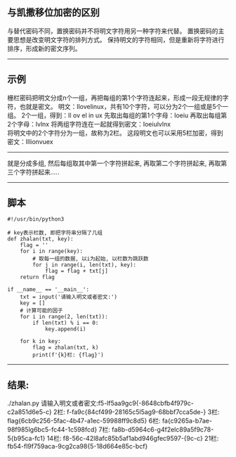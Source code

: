 ## 与凯撒移位加密的区别

与替代密码不同，置换密码并不将明文字符用另一种字符来代替。
置换密码的主要思想是改变明文字符的排列方式。
保持明文的字符相同，但是重新将字符进行排序，形成新的密文序列。

---

## 示例

栅栏密码把明文分成n个一组，再把每组的第1个字符连起来，形成一段无规律的字符，也就是密文。
明文：Ilovelinux，共有10个字符，可以分为2个一组或是5个一组。
2个一组，得到：Il ov el in ux
先取出每组的第1个字母：Ioeiu
再取出每组第2个字母：lvlnx
将两组字符连在一起就得到密文：Ioeiulvlnx        
将明文中的2个字符分为一组，故称为2栏。
这段明文也可以采用5栏加密，得到密文：Illionvuex

---

就是分成多组, 然后每组取其中第一个字符拼起来, 再取第二个字符拼起来, 再取第三个字符拼起来.....

---

## 脚本

```
#!/usr/bin/python3

# key表示栏数, 即把字符串分隔了几组
def zhalan(txt, key):
	flag = ''
	for i in range(key):
		# 取每一组的数据, 以i为起始, 以栏数为跳跃数
		for j in range(i, len(txt), key):
			flag = flag + txt[j]
	return flag

if __name__ == '__main__':
	txt = input('请输入明文或者密文:')
	key = []
	# 计算可能的因子
	for i in range(2, len(txt)):
		if len(txt) % i == 0:
			key.append(i)

	for k in key:
		flag = zhalan(txt, k)
		print(f'{k}栏: {flag}')
```

---

## 结果:

./zhalan.py
请输入明文或者密文:f5-lf5aa9gc9{-8648cbfb4f979c-c2a851d6e5-c}
2栏: f-fa9c{84cf499-28165c5l5ag9-68bbf7cca5de-}
3栏: flag{6cb9c256-5fac-4b47-a1ec-59988ff9c8d5}
6栏: fa{c9265a-b7ae-98f985lg6bc5-fc44-1c598fcd}
7栏: fa8b-d5964c6-g4f2elc89a5f9c78-5{b95ca-fc1}
14栏: f8-56c-42l8afc85b5af1abd946gfec9597-{9c-c}
21栏: fb54-fl9f759aca-9cg2ca98{5-18d664e85c-bcf}
